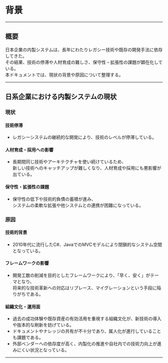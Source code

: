 # 背景

---

## 概要

日本企業の内製システムは、長年にわたりレガシー技術や既存の開発手法に依存してきた。  
その結果、技術の停滞や人材育成の難しさ、保守性・拡張性の課題が顕在化している。  
本ドキュメントでは、現状の背景や原因について整理する。

---

## 日系企業における内製システムの現状

### 現状

#### 技術停滞

- レガシーシステムの継続的な開発により、技術のレベルが停滞している。

#### 人材育成・採用への影響

- 長期間同じ技術やアーキテクチャを使い続けているため、  
  新しい技術へのキャッチアップが難しくなり、人材育成や採用にも悪影響が出ている。

#### 保守性・拡張性の課題

- 保守性の低下や技術的負債の蓄積が進み、  
  システムの柔軟な拡張や他システムとの連携が困難になっている。

### 原因

#### 技術的背景

- 2010年代に流行したC#、JavaでのMVCモデルにより閉鎖的なシステム空間となっている。

#### フレームワークの影響

- 開発工数の削減を目的としたフレームワークにより、「早く、安く」がテーマとなり、  
  将来的な技術革新への対応はリプレース、マイグレーションという手段に陥りがちである。

#### 組織文化・運用面

- 過去の成功体験や既存資産の有効活用を重視する組織文化が、新技術の導入や抜本的な刷新を妨げている。
- ドキュメントやナレッジの共有が不十分であり、属人化が進行していることも課題である。
- 外部ベンダーへの依存度が高く、内製化の推進や自社内での技術力向上が進みにくい状況となっている。

---
